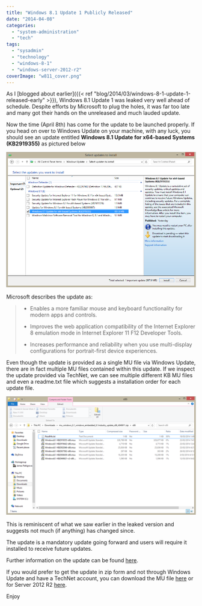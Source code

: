 ```yaml
---
title: "Windows 8.1 Update 1 Publicly Released"
date: "2014-04-08"
categories: 
  - "system-administration"
  - "tech"
tags: 
  - "sysadmin"
  - "technology"
  - "windows-8-1"
  - "windows-server-2012-r2"
coverImage: "w811_cover.png"
---
```


As I [blogged about earlier]({{< ref "blog/2014/03/windows-8-1-update-1-released-early" >}}), Windows 8.1 Update 1 was leaked very well ahead of schedule. Despite efforts by Microsoft to plug the holes, it was far too late and many got their hands on the unreleased and much lauded update.

Now the time (April 8th) has come for the update to be launched properly. If you head on over to Windows Update on your machine, with any luck, you should see an update entitled **Windows 8.1 Update for x64-based Systems (KB2919355)** as pictured below

![](images/wu.png)

Microsoft describes the update as:

> - Enables a more familiar mouse and keyboard functionality for modern apps and controls.
>    
> - Improves the web application compatibility of the Internet Explorer 8 emulation mode in Internet Explorer 11 F12 Developer Tools.
>    
> - Increases performance and reliability when you use multi-display configurations for portrait-first device experiences.
    

Even though the update is provided as a single MU file via Windows Update, there are in fact multiple MU files contained within this update. If we inspect the update provided via TechNet, we can see multiple different KB MU files and even a readme.txt file which suggests a installation order for each update file.

![](images/kb.png)

This is reminiscent of what we saw earlier in the leaked version and suggests not much (if anything) has changed since.

The update is a mandatory update going forward and users will require it installed to receive future updates.

Further information on the update can be found [here](http://support.microsoft.com/kb/2919355/en-us "Windows RT 8.1, Windows 8.1, and Windows Server 2012 R2 Update April, 2014").

If you would prefer to get the update in zip form and not through Windows Update and have a TechNet account, you can download the MU file [here](https://technet.microsoft.com/en-us/subscriptions/securedownloads/hh442904#searchTerm=&ProductFamilyId=542&Languages=en&PageSize=10&PageIndex=0&FileId=0 "Windows 8.1 Update 1") or for Server 2012 R2 [here](https://technet.microsoft.com/en-us/subscriptions/securedownloads/hh442904#searchTerm=&ProductFamilyId=542&Languages=en&PageSize=10&PageIndex=0&FileId=0 "Windows Server 2012 R2 Update 1").

Enjoy
